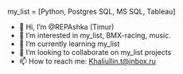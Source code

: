 my_list = [Python, Postgres SQL, MS SQL, Tableau]
- 👋 Hi, I’m @REPAshka (Timur)
- 👀 I’m interested in my_list, BMX-racing, music.
- 🌱 I’m currently learning my_list
- 💞️ I’m looking to collaborate on my_list projects
- 📫 How to reach me: Khaliullin.t@inbox.ru

<!---
REPAshka/REPAshka is a ✨ special ✨ repository because its `README.md` (this file) appears on your GitHub profile.
You can click the Preview link to take a look at your changes.
--->

